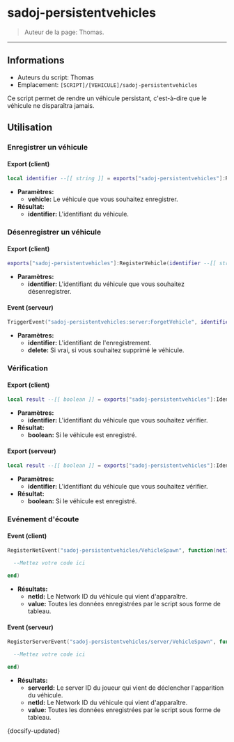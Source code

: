 # sadoj-persistentvehicles

> Auteur de la page: Thomas.

---

## Informations

* Auteurs du script: Thomas
* Emplacement: `[SCRIPT]/[VEHICULE]/sadoj-persistentvehicles`

Ce script permet de rendre un véhicule persistant, c'est-à-dire que le véhicule ne disparaîtra jamais.

## Utilisation

### Enregistrer un véhicule

<!-- tabs:start -->
#### **Export (client)**

```lua
local identifier --[[ string ]] = exports["sadoj-persistentvehicles"]:RegisterVehicle(vehicle --[[ vehicle ]])
```
* **Paramètres:**
  * **vehicle:** Le véhicule que vous souhaitez enregistrer.
* **Résultat:**
  * **identifier:** L'identifiant du véhicule.
<!-- tabs:end -->

### Désenregistrer un véhicule

<!-- tabs:start -->
#### **Export (client)**

```lua
exports["sadoj-persistentvehicles"]:RegisterVehicle(identifier --[[ string ]][, delete --[[ boolean ]]])
```

* **Paramètres:**
  * **identifier:** L'identifiant du véhicule que vous souhaitez désenregistrer.

#### **Event (serveur)**
```lua
TriggerEvent("sadoj-persistentvehicles:server:ForgetVehicle", identifier --[[ string ]][, delete --[[ boolean ]]])
```
* **Paramètres:**
  * **identifier:** L'identifiant de l'enregistrement.
  * **delete:** Si vrai, si vous souhaitez supprimé le véhicule.
<!-- tabs:end -->


### Vérification

<!-- tabs:start -->
#### **Export (client)**
```lua
local result --[[ boolean ]] = exports["sadoj-persistentvehicles"]:IdentifierIsRegistered(identifier --[[ string ]])
```
* **Paramètres:**
  * **identifier:** L'identifiant du véhicule que vous souhaitez vérifier.
* **Résultat:**
  * **boolean:** Si le véhicule est enregistré.

#### **Export (serveur)**
```lua
local result --[[ boolean ]] = exports["sadoj-persistentvehicles"]:IdentifierIsRegistered(identifier --[[ string ]])
```

* **Paramètres:**
  * **identifier:** L'identifiant du véhicule que vous souhaitez vérifier.
* **Résultat:**
  * **boolean:** Si le véhicule est enregistré.
<!-- tabs:end -->

### Evénement d'écoute

<!-- tabs:start -->
#### **Event (client)**

```lua
RegisterNetEvent("sadoj-persistentvehicles/VehicleSpawn", function(netId, value)

  --Mettez votre code ici

end)
```
* **Résultats:**
  * **netId:** Le Network ID du véhicule qui vient d'apparaître.
  * **value:** Toutes les données enregistrées par le script sous forme de tableau.

#### **Event (serveur)**

```lua
RegisterServerEvent("sadoj-persistentvehicles/server/VehicleSpawn", function(serverId, netId, value)

  --Mettez votre code ici

end)
```

* **Résultats:**
  * **serverId:** Le server ID du joueur qui vient de déclencher l'apparition du véhicule.
  * **netId:** Le Network ID du véhicule qui vient d'apparaître.
  * **value:** Toutes les données enregistrées par le script sous forme de tableau.
<!-- tabs:end -->

{docsify-updated}
